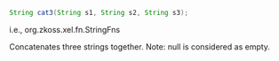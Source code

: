 ```java
String cat3(String s1, String s2, String s3);
```

  
i.e.,
<javadoc method="cat3(java.lang.String, java.lang.String, java.lang.String)">org.zkoss.xel.fn.StringFns</javadoc>

Concatenates three strings together. Note: null is considered as empty.


